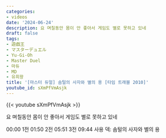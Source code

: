 ```yaml
---
categories:
- videos
date: '2024-06-24'
description: 요 며칠동안 몸이 안 좋아서 게임도 별로 못하고 있네
draft: false
tags:
- 遊戯王
- マスターデュエル
- Yu-Gi-Oh
- Master Duel
- 마듀
- MD
- 유희왕
title: '[마스터 듀얼] 솜털의 사자와 별의 용 [타임 트래블 2010]'
youtube_id: sXmPfVmAsjk
---
```



{{< youtube sXmPfVmAsjk >}}

요 며칠동안 몸이 안 좋아서 게임도 별로 못하고 있네

00:00 1전
01:50 2전
05:51 3전
09:44 사용 덱: 솜털의 사자와 별의 용